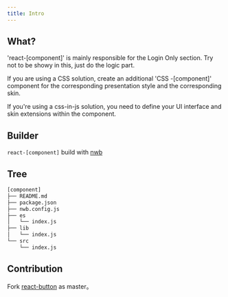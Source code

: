 ```yaml
---
title: Intro
---
```


## What?

'react-[component]' is mainly responsible for the Login Only section. Try not to be showy in this, just do the logic part.



If you are using a CSS solution, create an additional 'CSS -[component]' component for the corresponding presentation style and the corresponding skin.



If you're using a css-in-js solution, you need to define your UI interface and skin extensions within the component.

## Builder

`react-[component]`  build with [nwb](https://github.com/insin/nwb/blob/master/docs/guides/ReactComponents.md#developing-react-components-and-libraries-with-nwb) 

## Tree

```bash
[component]
├── README.md         
├── package.json      
├── nwb.config.js     
├── es                
│   └── index.js
├── lib               
│   └── index.js
└── src               
    └── index.js      
```

## Contribution

Fork [react-button](https://github.com/nu-system/react-button) as master。
